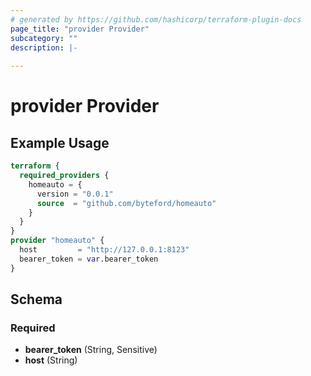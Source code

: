 ```yaml
---
# generated by https://github.com/hashicorp/terraform-plugin-docs
page_title: "provider Provider"
subcategory: ""
description: |-
  
---
```


# provider Provider



## Example Usage

```terraform
terraform {
  required_providers {
    homeauto = {
      version = "0.0.1"
      source  = "github.com/byteford/homeauto"
    }
  }
}
provider "homeauto" {
  host         = "http://127.0.0.1:8123"
  bearer_token = var.bearer_token
}
```

<!-- schema generated by tfplugindocs -->
## Schema

### Required

- **bearer_token** (String, Sensitive)
- **host** (String)
